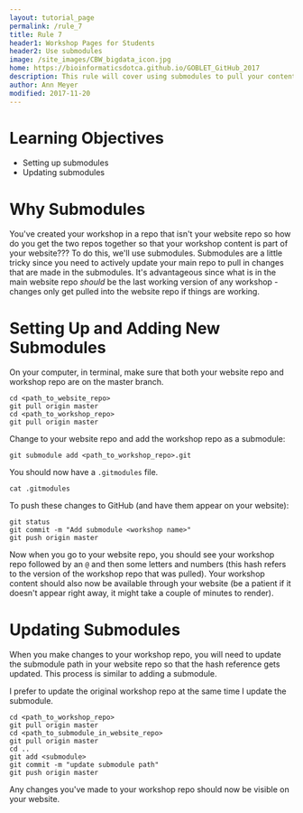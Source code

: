 ```yaml
---
layout: tutorial_page
permalink: /rule_7
title: Rule 7
header1: Workshop Pages for Students
header2: Use submodules
image: /site_images/CBW_bigdata_icon.jpg
home: https://bioinformaticsdotca.github.io/GOBLET_GitHub_2017
description: This rule will cover using submodules to pull your content into the website repo.
author: Ann Meyer
modified: 2017-11-20
---
```


# Learning Objectives

* Setting up submodules  
* Updating submodules  

# Why Submodules

You've created your workshop in a repo that isn't your website repo so how do you get the two repos together so that your workshop content is part of your website??? To do this, we'll use submodules.  Submodules are a little tricky since you need to actively update your main repo to pull in changes that are made in the submodules.  It's advantageous since what is in the main website repo *should* be the last working version of any workshop - changes only get pulled into the website repo if things are working. 

# Setting Up and Adding New Submodules

On your computer, in terminal, make sure that both your website repo and workshop repo are on the master branch.

```
cd <path_to_website_repo>
git pull origin master
cd <path_to_workshop_repo>
git pull origin master
```

Change to your website repo and add the workshop repo as a submodule:

```
git submodule add <path_to_workshop_repo>.git
```

You should now have a `.gitmodules` file.

```
cat .gitmodules
```

To push these changes to GitHub (and have them appear on your website):

```
git status
git commit -m "Add submodule <workshop name>"
git push origin master
```

Now when you go to your website repo, you should see your workshop repo followed by an `@` and then some letters and numbers (this hash refers to the version of the workshop repo that was pulled).  Your workshop content should also now be available through your website (be a patient if it doesn't appear right away, it might take a couple of minutes to render). 

# Updating Submodules

When you make changes to your workshop repo, you will need to update the submodule path in your website repo so that the hash reference gets updated.  This process is similar to adding a submodule.

I prefer to update the original workshop repo at the same time I update the submodule.

```
cd <path_to_workshop_repo>
git pull origin master
cd <path_to_submodule_in_website_repo>
git pull origin master
cd ..
git add <submodule>
git commit -m "update submodule path"
git push origin master
```

Any changes you've made to your workshop repo should now be visible on your website.
